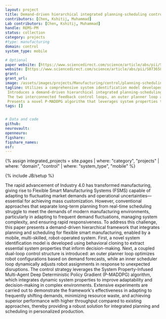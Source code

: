```yaml
---
layout: project
title: Demand-driven hierarchical integrated planning-scheduling control for a mobile robot-operated flexible smart manufacturing system
contributors: [Chen, Kshitij, Muhammad]
Lab contributors: [Chen, Kshitij, Muhammad]
handle: REMS-PM
status: collection
category: projects
#type: manufacturing
domain: control
system_type: mobile

# Optional
paper website: [https://www.sciencedirect.com/science/article/abs/pii/S0736584525000699]
website: [https://www.sciencedirect.com/science/article/abs/pii/S0736584525000699]
grant:
grant_url:
image: /assets/images/projects/Manufacturing/control/planning-scheduling.png
tagline: Utilizes a comprehensive system identification model developed through behavioral cloning to incorporate system dynamic properties.\
 Introduces a demand-driven hierarchical integrated planning-scheduling control framework for FSMS based on the model. \
 The two interconnected feedback control loops, an outer planner loop and an inner scheduler loop, can synergistically generate integrated planning-scheduling policies.\
 Presents a novel P-MADDPG algorithm that leverages system properties to improve scheduling.
tags: []


# Data and code
github: 
neurovault:
openneuro:
figshare:
figshare_names:
osf:
---
```

{% assign integrated_projects = site.pages | where: "category", "projects" | where: "domain", "control" | where: "system_type", "mobile" %}


{% include JB/setup %}

The rapid advancement of Industry 4.0 has transformed manufacturing, giving rise to Flexible Smart Manufacturing Systems (FSMS) capable of adapting to fluctuating market demands and operational uncertainties—essential for achieving mass customization. 
However, conventional approaches that separate long-term planning from real-time scheduling struggle to meet the demands of modern manufacturing environments, particularly in adapting to frequent demand fluctuations, managing system complexity, and ensuring rapid responsiveness. 
To address this challenge, this paper presents a demand-driven hierarchical framework that integrates planning and scheduling for flexible smart manufacturing, enabled by a mobile, multi-skilled, robot-operated system. 
First, a novel system identification model is developed using behavioral cloning to extract essential system properties that inform decision-making. 
Next, a coupled dual-loop control structure is introduced: an outer planner loop optimizes robot configurations based on demand forecasts, while an inner scheduler loop dynamically adjusts robot assignments in response to unexpected disruptions. 
The control strategy leverages the System Property-Infused Multi-Agent Deep Deterministic Policy Gradient (P-MADDPG) algorithm, which integrates dynamic system properties to improve adaptability and decision-making in complex environments. 
Extensive experiments are carried out to demonstrate the framework's effectiveness in adapting to frequently shifting demands, minimizing resource waste, and achieving superior performance with higher throughput compared to existing approaches, thereby providing a robust solution for integrated planning and scheduling in personalized production.


